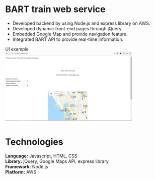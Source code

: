 # BART train web service
- Developed backend by using Node.js and express library on AWS.
- Developed dynamic front-end pages through jQuery.
- Embedded Google Map and provide navigation feature.
- Integrated BART API to provide real-time information.

UI example<br>
<img src="/page.png" title="page" width="80%" height="80%">

# Technologies
**Language:** Javascript, HTML, CSS<br>
**Library:** jQuery, Google Maps API, express library<br>
**Framework:** Node.js<br>
**Platform:** AWS<br>

